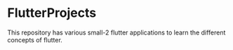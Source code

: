 # FlutterProjects
This repository has various small-2 flutter applications to learn the different concepts of flutter.
